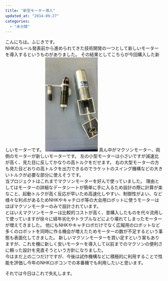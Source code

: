 ```yaml
---
title: "新型モーター導入"
updated_at: "2014-09-27"
categories: 
  - "未分類"
---
```


こんにちは。ふじきです。  
NHKのルール発表前から進められてきた技術開発の一つとして新しいモーターを導入するというものがありました。 その結果としてこちらが今回購入した新しいモーターです。 [![newmoter](images/newmoter-168x300.jpg)](http://www.fortefibre.net/blog/wp-content/uploads/2014/09/newmoter.jpg) 真ん中がマクソンモーター、両側のモーターが新しいモーターです。 左の小型モーターは小さいですが減速比が高く、見た目に反してかなりの高トルクをだせます。 右の大型モーターの方も見た目どおりの高トルクを出力できるのでラケットのスイング機構などの大きいトルクが必要な部分に使えそうです。  
当プロジェクトはこれまでマクソンモーターを好んで使っていました。 理由としてはモーターの詳細なデータシートが簡単に手に入るため設計の際に計算が楽なこと、起動トルクが高く反応が早いため高速化しやすい、制御性がよい、など様々な利点があるためNHKやキャチロボ等の大会用ロボットに使うモーターはほぼマクソンモーターのみで設計されています。  
とはいえマクソンモーターは比較的コストが高く、昔購入したものを代々流用して使っていますが徐々に経年劣化やトラブルなどにより壊れてしまったモーターが増えてきました。 他にもNHKやキャチロボだけでなく広報用のロボットなど多くのロボットを同時に作る機会が増えたためモーターの数が不足するという事態も表面化してきました。 新しいマクソンモーターを買い足すという案もありますが、これを機に新しく安いモーターを導入して以前までのマクソンの便利さに頼った設計を見直そうという方針になりました。  
今はまだ上の二つだけですが、今後は試作機構などに積極的に利用することで性能を評価し今年のNHKロボコンでの本番機でも利用したいと思います。

それでは今日はこれで失礼します。
